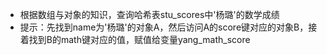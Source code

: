 - 根据数组与对象的知识，查询哈希表stu\_scores中'杨璐'的数学成绩
- 提示：先找到name为'杨璐'的对象A，然后访问A的score键对应的对象B，接着找到B的math键对应的值，赋值给变量yang\_math\_score